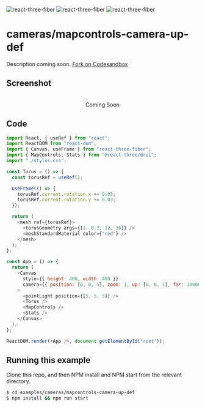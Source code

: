 ![react-three-fiber](https://img.shields.io/badge/dynamic/json?url=https://raw.githubusercontent.com/onion2k/r3f-by-example/develop/examples/cameras/mapcontrols-camera-up-def/package.json&label=react-three-fiber&query=$.dependencies['react-three-fiber']&color=green) ![react-three-fiber](https://img.shields.io/badge/dynamic/json?url=https://raw.githubusercontent.com/onion2k/r3f-by-example/develop/examples/cameras/mapcontrols-camera-up-def/package.json&label=three&query=$.dependencies['three']&color=green) ![react-three-fiber](https://img.shields.io/badge/dynamic/json?url=https://raw.githubusercontent.com/onion2k/r3f-by-example/develop/examples/cameras/mapcontrols-camera-up-def/package.json&label=@react-three/drei&query=$.dependencies['@react-three/drei']&color=green)

# cameras/mapcontrols-camera-up-def

Description coming soon. [Fork on Codesandbox](https://githubbox.com/onion2k/r3f-by-example/tree/develop/examples/cameras/mapcontrols-camera-up-def)

## Screenshot
<div align="center">
  <br>
    Coming Soon
  <br>
</div>

## Code
```js
import React, { useRef } from "react";
import ReactDOM from "react-dom";
import { Canvas, useFrame } from "react-three-fiber";
import { MapControls, Stats } from "@react-three/drei";
import "./styles.css";

const Torus = () => {
  const torusRef = useRef();

  useFrame(() => {
    torusRef.current.rotation.x += 0.03;
    torusRef.current.rotation.y += 0.03;
  });

  return (
    <mesh ref={torusRef}>
      <torusGeometry args={[1, 0.2, 12, 36]} />
      <meshStandardMaterial color={"red"} />
    </mesh>
  );
};

const App = () => {
  return (
    <Canvas
      style={{ height: 400, width: 400 }}
      camera={{ position: [0, 0, 5], zoom: 1, up: [0, 0, 1], far: 10000 }}
    >
      <pointLight position={[5, 5, 5]} />
      <Torus />
      <MapControls />
      <Stats />
    </Canvas>
  );
};

ReactDOM.render(<App />, document.getElementById("root"));

```

## Running this example

Clone this repo, and then NPM install and NPM start from the relevant directory.

```bash
$ cd examples/cameras/mapcontrols-camera-up-def
$ npm install && npm run start
```